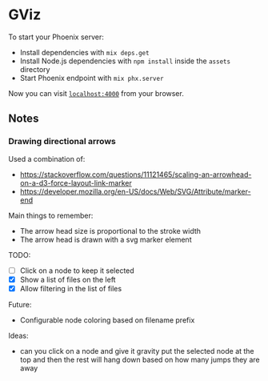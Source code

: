 # GViz

To start your Phoenix server:

  * Install dependencies with `mix deps.get`
  * Install Node.js dependencies with `npm install` inside the `assets` directory
  * Start Phoenix endpoint with `mix phx.server`

Now you can visit [`localhost:4000`](http://localhost:4000) from your browser.

## Notes

### Drawing directional arrows
Used a combination of:
* https://stackoverflow.com/questions/11121465/scaling-an-arrowhead-on-a-d3-force-layout-link-marker
* https://developer.mozilla.org/en-US/docs/Web/SVG/Attribute/marker-end

Main things to remember:
- The arrow head size is proportional to the stroke width
- The arrow head is drawn with a svg marker element

TODO:
- [ ] Click on a node to keep it selected
- [x] Show a list of files on the left
- [x] Allow filtering in the list of files

Future:
- Configurable node coloring based on filename prefix

Ideas:
- can you click on a node and give it gravity
  put the selected node at the top and then the rest will hang down based on
  how many jumps they are away
